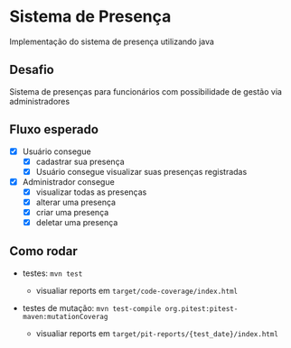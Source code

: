 # Sistema de Presença

Implementação do sistema de presença utilizando java

## Desafio
Sistema de presenças para funcionários com possibilidade de gestão via administradores

## Fluxo esperado
- [x] Usuário consegue 
  - [x] cadastrar sua presença
  - [x] Usuário consegue visualizar suas presenças registradas
- [x] Administrador consegue 
  - [x] visualizar todas as presenças
  - [x] alterar uma presença
  - [x] criar uma presença
  - [x] deletar uma presença

## Como rodar

- testes: `mvn test`
  - visualiar reports em `target/code-coverage/index.html`

- testes de mutação: `mvn test-compile org.pitest:pitest-maven:mutationCoverag`
  - visualiar reports em `target/pit-reports/{test_date}/index.html`